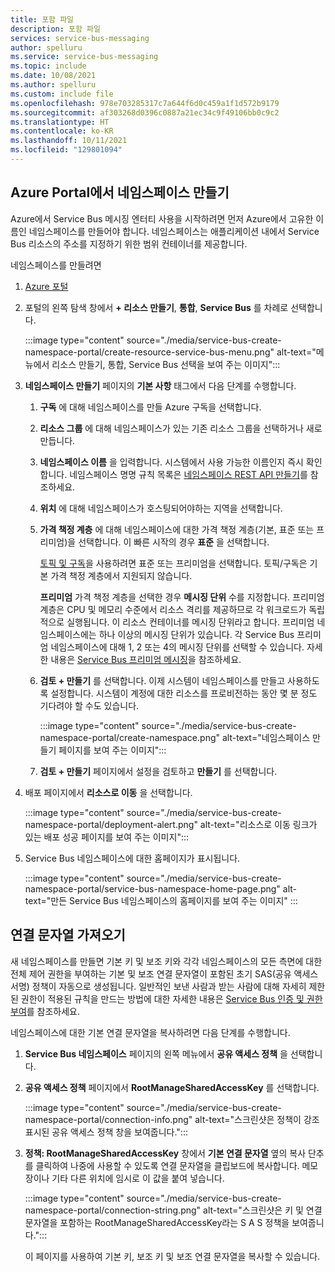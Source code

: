 ```yaml
---
title: 포함 파일
description: 포함 파일
services: service-bus-messaging
author: spelluru
ms.service: service-bus-messaging
ms.topic: include
ms.date: 10/08/2021
ms.author: spelluru
ms.custom: include file
ms.openlocfilehash: 978e703285317c7a644f6d0c459a1f1d572b9179
ms.sourcegitcommit: af303268d0396c0887a21ec34c9f49106bb0c9c2
ms.translationtype: HT
ms.contentlocale: ko-KR
ms.lasthandoff: 10/11/2021
ms.locfileid: "129801094"
---
```

## <a name="create-a-namespace-in-the-azure-portal"></a>Azure Portal에서 네임스페이스 만들기
Azure에서 Service Bus 메시징 엔터티 사용을 시작하려면 먼저 Azure에서 고유한 이름인 네임스페이스를 만들어야 합니다. 네임스페이스는 애플리케이션 내에서 Service Bus 리소스의 주소를 지정하기 위한 범위 컨테이너를 제공합니다.

네임스페이스를 만들려면

1. [Azure 포털](https://portal.azure.com)
2. 포털의 왼쪽 탐색 창에서 **+ 리소스 만들기**, **통합**, **Service Bus** 를 차례로 선택합니다.

    :::image type="content" source="./media/service-bus-create-namespace-portal/create-resource-service-bus-menu.png" alt-text="메뉴에서 리소스 만들기, 통합, Service Bus 선택을 보여 주는 이미지":::
3. **네임스페이스 만들기** 페이지의 **기본 사항** 태그에서 다음 단계를 수행합니다. 
    1. **구독** 에 대해 네임스페이스를 만들 Azure 구독을 선택합니다.
    1. **리소스 그룹** 에 대해 네임스페이스가 있는 기존 리소스 그룹을 선택하거나 새로 만듭니다.      
    1. **네임스페이스 이름** 을 입력합니다. 시스템에서 사용 가능한 이름인지 즉시 확인합니다. 네임스페이스 명명 규칙 목록은 [네임스페이스 REST API 만들기](/rest/api/servicebus/create-namespace)를 참조하세요.
    1. **위치** 에 대해 네임스페이스가 호스팅되어야하는 지역을 선택합니다.
    1. **가격 책정 계층** 에 대해 네임스페이스에 대한 가격 책정 계층(기본, 표준 또는 프리미엄)을 선택합니다. 이 빠른 시작의 경우 **표준** 을 선택합니다. 
    
        [토픽 및 구독](../service-bus-queues-topics-subscriptions.md#topics-and-subscriptions)을 사용하려면 표준 또는 프리미엄을 선택합니다. 토픽/구독은 기본 가격 책정 계층에서 지원되지 않습니다. 

        **프리미엄** 가격 책정 계층을 선택한 경우 **메시징 단위** 수를 지정합니다. 프리미엄 계층은 CPU 및 메모리 수준에서 리소스 격리를 제공하므로 각 워크로드가 독립적으로 실행됩니다. 이 리소스 컨테이너를 메시징 단위라고 합니다. 프리미엄 네임스페이스에는 하나 이상의 메시징 단위가 있습니다. 각 Service Bus 프리미엄 네임스페이스에 대해 1, 2 또는 4의 메시징 단위를 선택할 수 있습니다. 자세한 내용은 [Service Bus 프리미엄 메시징](../service-bus-premium-messaging.md)을 참조하세요.
    1. **검토 + 만들기** 를 선택합니다. 이제 시스템이 네임스페이스를 만들고 사용하도록 설정합니다. 시스템이 계정에 대한 리소스를 프로비전하는 동안 몇 분 정도 기다려야 할 수도 있습니다.
   
        :::image type="content" source="./media/service-bus-create-namespace-portal/create-namespace.png" alt-text="네임스페이스 만들기 페이지를 보여 주는 이미지":::
    1. **검토 + 만들기** 페이지에서 설정을 검토하고 **만들기** 를 선택합니다. 
4. 배포 페이지에서 **리소스로 이동** 을 선택합니다. 

    :::image type="content" source="./media/service-bus-create-namespace-portal/deployment-alert.png" alt-text="리소스로 이동 링크가 있는 배포 성공 페이지를 보여 주는 이미지":::
6. Service Bus 네임스페이스에 대한 홈페이지가 표시됩니다. 

    :::image type="content" source="./media/service-bus-create-namespace-portal/service-bus-namespace-home-page.png" alt-text="만든 Service Bus 네임스페이스의 홈페이지를 보여 주는 이미지" :::

## <a name="get-the-connection-string"></a>연결 문자열 가져오기 
새 네임스페이스를 만들면 기본 키 및 보조 키와 각각 네임스페이스의 모든 측면에 대한 전체 제어 권한을 부여하는 기본 및 보조 연결 문자열이 포함된 초기 SAS(공유 액세스 서명) 정책이 자동으로 생성됩니다. 일반적인 보낸 사람과 받는 사람에 대해 자세히 제한된 권한이 적용된 규칙을 만드는 방법에 대한 자세한 내용은 [Service Bus 인증 및 권한 부여](../service-bus-authentication-and-authorization.md)를 참조하세요. 

네임스페이스에 대한 기본 연결 문자열을 복사하려면 다음 단계를 수행합니다. 

1. **Service Bus 네임스페이스** 페이지의 왼쪽 메뉴에서 **공유 액세스 정책** 을 선택합니다.
3. **공유 액세스 정책** 페이지에서 **RootManageSharedAccessKey** 를 선택합니다.
   
    :::image type="content" source="./media/service-bus-create-namespace-portal/connection-info.png" alt-text="스크린샷은 정책이 강조 표시된 공유 액세스 정책 창을 보여줍니다.":::
4. **정책: RootManageSharedAccessKey** 창에서 **기본 연결 문자열** 옆의 복사 단추를 클릭하여 나중에 사용할 수 있도록 연결 문자열을 클립보드에 복사합니다. 메모장이나 기타 다른 위치에 임시로 이 값을 붙여 넣습니다.
   
    :::image type="content" source="./media/service-bus-create-namespace-portal/connection-string.png" alt-text="스크린샷은 키 및 연결 문자열을 포함하는 RootManageSharedAccessKey라는 S A S 정책을 보여줍니다.":::

    이 페이지를 사용하여 기본 키, 보조 키 및 보조 연결 문자열을 복사할 수 있습니다. 
